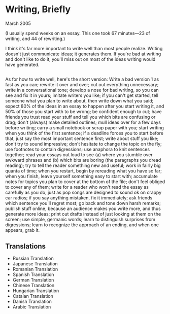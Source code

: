 # Writing, Briefly

March 2005

(I usually spend weeks on an essay. This one took 67 minutes—23 of writing, and 44 of rewriting.)

I think it's far more important to write well than most people realize. Writing doesn't just communicate ideas; it generates them. If you're bad at writing and don't like to do it, you'll miss out on most of the ideas writing would have generated.

## 

As for how to write well, here's the short version: 
Write a bad version 1 as fast as you can; rewrite it over and over; cut out everything unnecessary; write in a conversational tone; develop a nose for bad writing, so you can see and fix it in yours; imitate writers you like; if you can't get started, tell someone what you plan to write about, then write down what you said; expect 80% of the ideas in an essay to happen after you start writing it, and 50% of those you start with to be wrong; be confident enough to cut; have friends you trust read your stuff and tell you which bits are confusing or drag; don't (always) make detailed outlines; mull ideas over for a few days before writing; carry a small notebook or scrap paper with you; start writing when you think of the first sentence; if a deadline forces you to start before that, just say the most important sentence first; write about stuff you like; don't try to sound impressive; don't hesitate to change the topic on the fly; use footnotes to contain digressions; use anaphora to knit sentences together; read your essays out loud to see (a) where you stumble over awkward phrases and (b) which bits are boring (the paragraphs you dread reading); try to tell the reader something new and useful; work in fairly big quanta of time; when you restart, begin by rereading what you have so far; when you finish, leave yourself something easy to start with; accumulate notes for topics you plan to cover at the bottom of the file; don't feel obliged to cover any of them; write for a reader who won't read the essay as carefully as you do, just as pop songs are designed to sound ok on crappy car radios; if you say anything mistaken, fix it immediately; ask friends which sentence you'll regret most; go back and tone down harsh remarks; publish stuff online, because an audience makes you write more, and thus generate more ideas; print out drafts instead of just looking at them on the screen; use simple, germanic words; learn to distinguish surprises from digressions; learn to recognize the approach of an ending, and when one appears, grab it.

## Translations

* Russian Translation
* Japanese Translation
* Romanian Translation
* Spanish Translation
* German Translation
* Chinese Translation
* Hungarian Translation
* Catalan Translation
* Danish Translation
* Arabic Translation